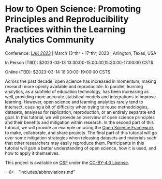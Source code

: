 # How to Open Science: Promoting Principles and Reproducibility Practices within the Learning Analytics Community

Conference: [*LAK 2023*][lak] | March 13^th^ - 17^th^, 2023 | Arlington, Texas, USA

<p class="time_format" markdown>
In Person (TBD): $2023-03-13 13:30:00-15:00:00,15:30:00-17:00:00 CST$
</p>
<p class="time_format" markdown>
Online (TBD): $2023-03-14 16:00:00-19:00:00 CST$
</p>

Across the past decade, open science has increased in momentum, making research more openly available and reproducible. In parallel, learning analytics, as a subfield of education technology, has been increasing as well, providing more accurate statistical models and integrations to improve learning. However, open science and learning analytics rarely tend to intersect, causing a bit of difficulty when trying to reuse methodologies, datasets, analyses for replication, reproduction, or an entirely separate end goal. In this tutorial, we will provide an overview of open science principles and their benefits and mitigation within research. In the second part of this tutorial, we will provide an example on using the [Open Science Framework][osf] to make, collaborate, and share projects. The final part of this tutorial will go over some mitigation strategies when releasing datasets and materials such that other researchers may easily reproduce them. Participants in this tutorial will gain a better understanding of open science, how it is used, and how to apply it themselves.

This project is available on [OSF][project] under the [CC-BY-4.0 License][cc4].

[osf]: https://osf.io/
[project]: https://doi.org/10.17605/osf.io/kyxba
[cc4]: https://creativecommons.org/licenses/by/4.0/

[lak]: https://www.solaresearch.org/events/lak/lak23/

--8<-- "includes/abbreviations.md"
